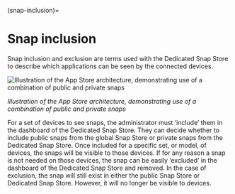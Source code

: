 (snap-inclusion)=
# Snap inclusion

Snap inclusion and exclusion are terms used with the Dedicated Snap Store to describe which applications can be seen by the connected devices. 

![Illustration of the App Store architecture, demonstrating use of a combination of public and private snaps
](upload://HU0eXVWodCb86LcbxjAJmr0XhK.png)

*Illustration of the App Store architecture, demonstrating use of a combination of public and private snaps*

For a set of devices to see snaps, the administrator must ‘include’ them in the dashboard of the Dedicated Snap Store. They can decide whether to include public snaps from the global Snap Store or private snaps from the Dedicated Snap Store. Once included for a specific set, or model, of devices, the snaps will be visible to those devices. If for any reason a snap is not needed on those devices, the snap can be easily ‘excluded’ in the dashboard of the Dedicated Snap Store and removed. In the case of exclusion, the snap will still exist in either the public Snap Store or Dedicated Snap Store. However, it will no longer be visible to devices.
